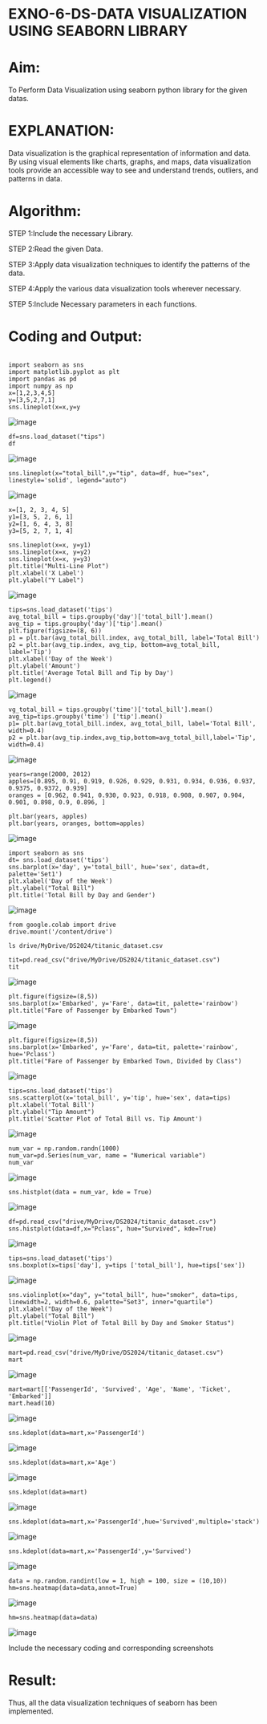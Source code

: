 # EXNO-6-DS-DATA VISUALIZATION USING SEABORN LIBRARY

# Aim:
  To Perform Data Visualization using seaborn python library for the given datas.

# EXPLANATION:
Data visualization is the graphical representation of information and data. By using visual elements like charts, graphs, and maps, data visualization tools provide an accessible way to see and understand trends, outliers, and patterns in data.

# Algorithm:
STEP 1:Include the necessary Library.

STEP 2:Read the given Data.

STEP 3:Apply data visualization techniques to identify the patterns of the data.

STEP 4:Apply the various data visualization tools wherever necessary.

STEP 5:Include Necessary parameters in each functions.

# Coding and Output:
```

import seaborn as sns
import matplotlib.pyplot as plt
import pandas as pd
import numpy as np
x=[1,2,3,4,5]
y=[3,5,2,7,1]
sns.lineplot(x=x,y=y
```
![image](https://github.com/user-attachments/assets/a5a3a62f-956e-4118-9de5-1e98df28014e)

```
df=sns.load_dataset("tips")
df
```

![image](https://github.com/user-attachments/assets/abceb81b-0074-4e3b-ac45-c7062a1985e2)
```
sns.lineplot(x="total_bill",y="tip", data=df, hue="sex", linestyle='solid', legend="auto")
```

![image](https://github.com/user-attachments/assets/6d4e526a-b2ce-494a-801d-eb3ef0ad6e01)

```
x=[1, 2, 3, 4, 5]
y1=[3, 5, 2, 6, 1]
y2=[1, 6, 4, 3, 8]
y3=[5, 2, 7, 1, 4]

sns.lineplot(x=x, y=y1)
sns.lineplot(x=x, y=y2)
sns.lineplot(x=x, y=y3)
plt.title("Multi-Line Plot")
plt.xlabel('X Label')
plt.ylabel("Y Label")
```

![image](https://github.com/user-attachments/assets/10a47522-445d-44ee-8a8b-d640fc2d0e83)

```
tips=sns.load_dataset('tips')
avg_total_bill = tips.groupby('day')['total_bill'].mean()
avg_tip = tips.groupby('day')['tip'].mean()
plt.figure(figsize=(8, 6))
p1 = plt.bar(avg_total_bill.index, avg_total_bill, label='Total Bill')
p2 = plt.bar(avg_tip.index, avg_tip, bottom=avg_total_bill, label='Tip')
plt.xlabel('Day of the Week')
plt.ylabel('Amount')
plt.title('Average Total Bill and Tip by Day')
plt.legend()
```

![image](https://github.com/user-attachments/assets/d7b33341-f760-4464-a764-d27ca85d6dd9)
```
vg_total_bill = tips.groupby('time')['total_bill'].mean()
avg_tip=tips.groupby('time') ['tip'].mean()
p1= plt.bar(avg_total_bill.index, avg_total_bill, label='Total Bill', width=0.4)
p2 = plt.bar(avg_tip.index,avg_tip,bottom=avg_total_bill,label='Tip', width=0.4)
```

![image](https://github.com/user-attachments/assets/9f6742da-2cdb-45ab-9e18-bbe2aef76649)
```
years=range(2000, 2012)
apples=[0.895, 0.91, 0.919, 0.926, 0.929, 0.931, 0.934, 0.936, 0.937, 0.9375, 0.9372, 0.939]
oranges = [0.962, 0.941, 0.930, 0.923, 0.918, 0.908, 0.907, 0.904, 0.901, 0.898, 0.9, 0.896, ]

plt.bar(years, apples)
plt.bar(years, oranges, bottom=apples)
```

![image](https://github.com/user-attachments/assets/55080c30-c1b1-45d2-a13f-8307018d6273)
```
import seaborn as sns
dt= sns.load_dataset('tips')
sns.barplot(x='day', y='total_bill', hue='sex', data=dt, palette='Set1')
plt.xlabel('Day of the Week')
plt.ylabel("Total Bill")
plt.title('Total Bill by Day and Gender')
```

![image](https://github.com/user-attachments/assets/65be2261-e76b-476d-92eb-18aab0496809)
```
from google.colab import drive
drive.mount('/content/drive')
```
```
ls drive/MyDrive/DS2024/titanic_dataset.csv
```
```
tit=pd.read_csv("drive/MyDrive/DS2024/titanic_dataset.csv")
tit
```

![image](https://github.com/user-attachments/assets/1eaef9f1-b563-4d2c-9f53-6c02f3b96323)
```
plt.figure(figsize=(8,5))
sns.barplot(x='Embarked', y='Fare', data=tit, palette='rainbow')
plt.title("Fare of Passenger by Embarked Town")
```

![image](https://github.com/user-attachments/assets/70757975-4c98-4542-ae86-0b9566a396c5)
```
plt.figure(figsize=(8,5))
sns.barplot(x='Embarked', y='Fare', data=tit, palette='rainbow', hue='Pclass')
plt.title("Fare of Passenger by Embarked Town, Divided by Class")
```

![image](https://github.com/user-attachments/assets/f6c8b413-b758-4827-8a9d-81e8458076da)

```
tips=sns.load_dataset('tips')
sns.scatterplot(x='total_bill', y='tip', hue='sex', data=tips)
plt.xlabel('Total Bill')
plt.ylabel("Tip Amount")
plt.title('Scatter Plot of Total Bill vs. Tip Amount')
```

![image](https://github.com/user-attachments/assets/e014614c-bc28-4e4a-8607-70d83a3df151)
```
num_var = np.random.randn(1000)
num_var=pd.Series(num_var, name = "Numerical variable")
num_var
```

![image](https://github.com/user-attachments/assets/0fa1029b-7f71-49c8-9c45-aa4a33f7ae37)
```
sns.histplot(data = num_var, kde = True)
```

![image](https://github.com/user-attachments/assets/799e3338-6c0d-4114-8861-066a2f8a4ad7)

```
df=pd.read_csv("drive/MyDrive/DS2024/titanic_dataset.csv")
sns.histplot(data=df,x="Pclass", hue="Survived", kde=True)
```

![image](https://github.com/user-attachments/assets/083082aa-9d10-46da-bb95-10bb32c830a7)
```
tips=sns.load_dataset('tips')
sns.boxplot(x=tips['day'], y=tips ['total_bill'], hue=tips['sex'])
```

![image](https://github.com/user-attachments/assets/f634434c-b8ab-4b55-910f-9e468e85a2c3)

```
sns.violinplot(x="day", y="total_bill", hue="smoker", data=tips, linewidth=2, width=0.6, palette="Set3", inner="quartile")
plt.xlabel("Day of the Week")
plt.ylabel("Total Bill")
plt.title("Violin Plot of Total Bill by Day and Smoker Status")
```

![image](https://github.com/user-attachments/assets/138933e5-0920-4e9e-9c49-07a0ce862331)
```
mart=pd.read_csv("drive/MyDrive/DS2024/titanic_dataset.csv")
mart
```

![image](https://github.com/user-attachments/assets/6ea4ee85-362f-4cc8-98ff-0ffc1adca87f)
```
mart=mart[['PassengerId', 'Survived', 'Age', 'Name', 'Ticket', 'Embarked']]
mart.head(10)
```

![image](https://github.com/user-attachments/assets/c84394c4-0729-4a14-8ab2-7cb116633550)
```
sns.kdeplot(data=mart,x='PassengerId')
```

![image](https://github.com/user-attachments/assets/b57ff3a1-3c7d-4efd-8c2e-7f7d6e4ba379)
```
sns.kdeplot(data=mart,x='Age')
```

![image](https://github.com/user-attachments/assets/0cd4a653-ce91-4262-92dd-641230296d2d)

```
sns.kdeplot(data=mart)
```

![image](https://github.com/user-attachments/assets/71395e51-89bb-4ee7-9049-b3339a1857e8)
```
sns.kdeplot(data=mart,x='PassengerId',hue='Survived',multiple='stack')
```

![image](https://github.com/user-attachments/assets/ef5ce60d-94a2-4503-bebd-ed69143e2644)
```
sns.kdeplot(data=mart,x='PassengerId',y='Survived')
```

![image](https://github.com/user-attachments/assets/37050016-ffed-4314-bf04-5e8cfb12a754)
```
data = np.random.randint(low = 1, high = 100, size = (10,10))
hm=sns.heatmap(data=data,annot=True)
```

![image](https://github.com/user-attachments/assets/1842672c-630b-4355-8225-0947ec8cb6f4)
```
hm=sns.heatmap(data=data)
```

![image](https://github.com/user-attachments/assets/4d15bfea-074f-4508-99f6-0510c1cb0569)

 Include the necessary coding and corresponding screenshots

# Result:
Thus, all the data visualization techniques of seaborn has been implemented.
 
